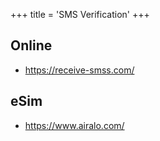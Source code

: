 +++
title = 'SMS Verification'
+++

## Online

- https://receive-smss.com/

## eSim

- https://www.airalo.com/

